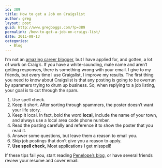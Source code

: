 ```yaml
---
id: 389
title: How to get a Job on Craigslist
author: greg
layout: post
guid: http://www.gregboggs.com/?p=389
permalink: /how-to-get-a-job-on-craigs-list/
date: 2011-08-13
categories:
  - Blog
---
```

I&#8217;m not an [amazing career blogger][1], but I have applied for, and gotten, a lot of work on Craig&#8217;s. If you have a white-sounding, male name and aren&#8217;t getting responses, there is something wrong with your email. I give to my friends, but every time I use Craigslist, I improve my results. The first thing you need to know about Craigslist is that any posting is going to be overrun by spammers trying to drum up business. So, when replying to a job listing, your goal is to cut through the spam.

  1. Use spell check.
  2. Keep it short. After sorting through spammers, the poster doesn&#8217;t want your life story.
  3. Keep it local. In fact, bold the word **local,** include the name of your town, and always use a local area code phone number.
  4. Read the posting carefully and reference it to show the poster that you read it.
  5. Answer some questions, but leave them a reason to email you.
  6. Skip job postings that don&#8217;t give you a reason to apply.
  7. **Use spell check,** Most applications I get misspell!

<div>
  If these tips fail you, start reading <a href="http://blog.penelopetrunk.com/category/job-hunt/">Penelope&#8217;s blog</a>, or have several friends review your resume and cover email.
</div>

 [1]: http://blog.penelopetrunk.com/